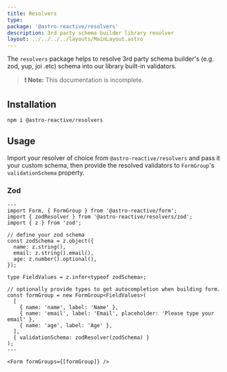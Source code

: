 ```yaml
---
title: Resolvers
type:
package: '@astro-reactive/resolvers'
description: 3rd party schema builder library resolver
layout: ../../../../layouts/MainLayout.astro
---
```


The `resolvers` package helps to resolve 3rd party schema builder's (e.g. zod, yup, joi .etc) schema into our library built-in validators.

> **❗ Note:** This documentation is incomplete.

## Installation

```
npm i @astro-reactive/resolvers
```

## Usage

Import your resolver of choice from `@astro-reactive/resolvers` and pass it your custom schema, then provide the resolved validators to `FormGroup`'s `validationSchema` property.

### Zod

```astro
---
import Form, { FormGroup } from '@astro-reactive/form';
import { zodResolver } from '@astro-reactive/resolvers/zod';
import { z } from 'zod';

// define your zod schema
const zodSchema = z.object({
  name: z.string(),
  email: z.string().email(),
  age: z.number().optional(),
});

type FieldValues = z.infer<typeof zodSchema>;

// optionally provide types to get autocompletion when building form.
const formGroup = new FormGroup<FieldValues>(
  [
    { name: 'name', label: 'Name' },
    { name: 'email', label: 'Email', placeholder: 'Please type your email' },
    { name: 'age', label: 'Age' },
  ],
  { validationSchema: zodResolver(zodSchema) }
);
---

<Form formGroups={[formGroup]} />
```
